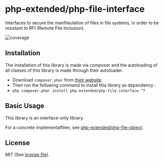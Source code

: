 # php-extended/php-file-interface

Interfaces to secure the manfileulation of files in file systems, in order to
be resistant to RFI (Remote File Inclusion).

![coverage](https://gitlab.com/php-extended/php-file-interface/badges/master/pipeline.svg?style=flat-square)


## Installation

The installation of this library is made via composer and the autoloading of
all classes of this library is made through their autoloader.

- Download `composer.phar` from [their website](https://getcomposer.org/download/).
- Then run the following command to install this library as dependency :
- `php composer.phar install php-extended/php-file-interface ^7`


## Basic Usage

This library is an interface-only library.

For a concrete implementatfilen, see [php-extended/php-file-object](https://gitlab.com/php-extended/php-file-object).


## License

MIT (See [license file](LICENSE)).
